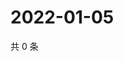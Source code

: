 # 2022-01-05

共 0 条

<!-- BEGIN WEIBO -->
<!-- 最后更新时间 Wed Jan 05 2022 06:00:33 GMT+0800 (China Standard Time) -->

<!-- END WEIBO -->
